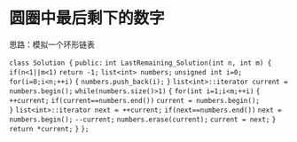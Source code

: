 # 圆圈中最后剩下的数字

思路：模拟一个环形链表

`class Solution {`
`public:`
    `int LastRemaining_Solution(int n, int m) {`
        `if(n<1||m<1)`
            `return -1;`
        `list<int> numbers;`
        `unsigned int i=0;`
        `for(i=0;i<n;++i)`
        `{`
            `numbers.push_back(i);`
        `}`
        `list<int>::iterator current = numbers.begin();`
        `while(numbers.size()>1)`
        `{`
            `for(int i=1;i<m;++i)`
            `{`
                `++current;`
                `if(current==numbers.end())`
                    `current = numbers.begin();                
            }`
            `list<int>::iterator next = ++current;`
            `if(next==numbers.end())`
                `next = numbers.begin();`
            `--current;`
            `numbers.erase(current);`
            `current = next;`
        `}`
        `return *current;`
    `}`
`};`